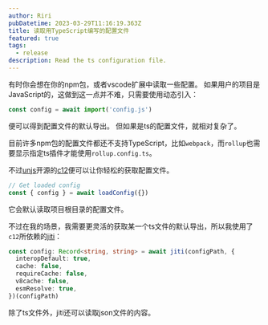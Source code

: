 ```yaml
---
author: Riri
pubDatetime: 2023-03-29T11:16:19.363Z
title: 读取用TypeScript编写的配置文件
featured: true
tags:
  - release
description: Read the ts configuration file.
---
```


有时你会想在你的npm包，或者vscode扩展中读取一些配置。
如果用户的项目是JavaScript的，这做到这一点并不难，只需要使用动态引入：

```ts
const config = await import('config.js')
```

便可以得到配置文件的默认导出。
但如果是ts的配置文件，就相对复杂了。

目前许多npm包的配置文件都还不支持TypeScript，比如`webpack`，而`rollup`也需要显示指定ts插件才能使用`rollup.config.ts`。

不过[unjs](https://github.com/unjs)开源的[c12](https://github.com/unjs/c12)便可以让你轻松的获取配置文件。

```ts
// Get loaded config
const { config } = await loadConfig({})
```

它会默认读取项目根目录的配置文件。

不过在我的场景，我需要更灵活的获取某一个ts文件的默认导出，所以我使用了`c12`所依赖的[jiti](https://github.com/unjs/jiti)：

```ts
const config: Record<string, string> = await jiti(configPath, {
  interopDefault: true,
  cache: false,
  requireCache: false,
  v8cache: false,
  esmResolve: true,
})(configPath)
```

除了ts文件外，jiti还可以读取json文件的内容。
